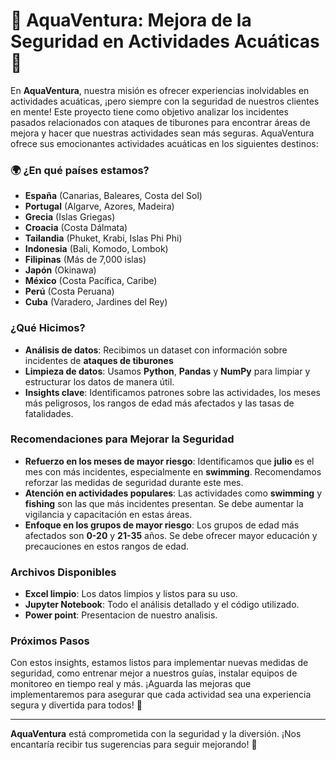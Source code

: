 # 🚀 **AquaVentura: Mejora de la Seguridad en Actividades Acuáticas** 🌊

En **AquaVentura**, nuestra misión es ofrecer experiencias inolvidables en actividades acuáticas, ¡pero siempre con la seguridad de nuestros clientes en mente! Este proyecto tiene como objetivo analizar los incidentes pasados relacionados con ataques de tiburones para encontrar áreas de mejora y hacer que nuestras actividades sean más seguras.
AquaVentura ofrece sus emocionantes actividades acuáticas en los siguientes destinos:

### 🌍 **¿En qué países estamos?**

- **España** (Canarias, Baleares, Costa del Sol)
- **Portugal** (Algarve, Azores, Madeira)
- **Grecia** (Islas Griegas)
- **Croacia** (Costa Dálmata)
- **Tailandia** (Phuket, Krabi, Islas Phi Phi)
- **Indonesia** (Bali, Komodo, Lombok)
- **Filipinas** (Más de 7,000 islas)
- **Japón** (Okinawa)
- **México** (Costa Pacífica, Caribe)
- **Perú** (Costa Peruana)
- **Cuba** (Varadero, Jardines del Rey)
  
###  **¿Qué Hicimos?**

- **Análisis de datos**: Recibimos un dataset con información sobre incidentes de **ataques de tiburones**
- **Limpieza de datos**: Usamos **Python**, **Pandas** y **NumPy** para limpiar y estructurar los datos de manera útil.
- **Insights clave**: Identificamos patrones sobre las actividades, los meses más peligrosos, los rangos de edad más afectados y las tasas de fatalidades.

###  **Recomendaciones para Mejorar la Seguridad**

- **Refuerzo en los meses de mayor riesgo**: Identificamos que **julio** es el mes con más incidentes, especialmente en **swimming**. Recomendamos reforzar las medidas de seguridad durante este mes.
- **Atención en actividades populares**: Las actividades como **swimming** y **fishing** son las que más incidentes presentan. Se debe aumentar la vigilancia y capacitación en estas áreas.
- **Enfoque en los grupos de mayor riesgo**: Los grupos de edad más afectados son **0-20** y **21-35** años. Se debe ofrecer mayor educación y precauciones en estos rangos de edad.

###  **Archivos Disponibles**

- **Excel limpio**: Los datos limpios y listos para su uso.
- **Jupyter Notebook**: Todo el análisis detallado y el código utilizado.
- **Power point**: Presentacion de nuestro analisis.

###  **Próximos Pasos**

Con estos insights, estamos listos para implementar nuevas medidas de seguridad, como entrenar mejor a nuestros guías, instalar equipos de monitoreo en tiempo real y más. ¡Aguarda las mejoras que implementaremos para asegurar que cada actividad sea una experiencia segura y divertida para todos! 🎉

---

**AquaVentura** está comprometida con la seguridad y la diversión. ¡Nos encantaría recibir tus sugerencias para seguir mejorando! 💙

